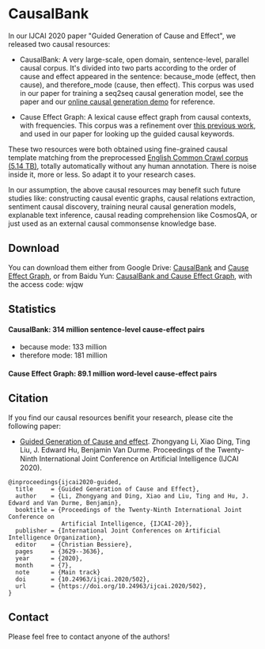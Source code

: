 # CausalBank

In our IJCAI 2020 paper "Guided Generation of Cause and Effect", we released two causal resources:

+ CausalBank: A very large-scale, open domain, sentence-level, parallel causal corpus. It's divided into two parts according to the order of cause and effect appeared in the sentence: because\_mode (effect, then cause), and therefore\_mode (cause, then effect). This corpus was used in our paper for training a seq2seq causal generation model, see the paper and our [online causal generation demo](http://openeg.8wss.com/generate/) for reference.

+ Cause Effect Graph: A lexical cause effect graph from causal contexts, with frequencies. This corpus was a refinement over [this previous work](http://www.cs.sjtu.edu.cn/~kzhu/papers/kzhu-copa.pdf), and used in our paper for looking up the guided causal keywords.

These two resources were both obtained using fine-grained causal template matching from the preprocessed [English Common Crawl corpus (5.14 TB)](http://www.lrec-conf.org/proceedings/lrec2014/pdf/1097_Paper.pdf), totally automatically without any human annotation. There is noise inside it, more or less. So adapt it to your research cases.

In our assumption, the above causal resources may benefit such future studies like: constructing causal eventic graphs, causal relations extraction, sentiment causal discovery, training neural causal generation models, explanable text inference, causal reading comprehension like CosmosQA, or just used as an external causal commonsense knowledge base.

## Download

You can download them either from Google Drive: [CausalBank](https://drive.google.com/drive/u/1/folders/1VYHcTUrQmw0ub9j14eGMOfNttKtryv87) and [Cause Effect Graph](https://drive.google.com/drive/folders/14iTAacR2wd5MO3PgQYp2pETbOOtZklCG), or from Baidu Yun: [CausalBank and Cause Effect Graph](https://pan.baidu.com/s/1TPmWVy0YdQIurqUdf3ayOA), with the access code: wjqw

## Statistics

#### CausalBank: 314 million sentence-level cause-effect pairs

+ because mode: 133 million
+ therefore mode: 181 million

#### Cause Effect Graph: 89.1 million word-level cause-effect pairs


## Citation
If you find our causal resources benifit your research, please cite the following paper:

+ [Guided Generation of Cause and effect](https://www.ijcai.org/Proceedings/2020/502). Zhongyang Li, Xiao Ding, Ting Liu, J. Edward Hu, Benjamin Van Durme. Proceedings of the Twenty-Ninth International Joint Conference on Artiﬁcial Intelligence (IJCAI 2020).

```
@inproceedings{ijcai2020-guided,
  title     = {Guided Generation of Cause and Effect},
  author    = {Li, Zhongyang and Ding, Xiao and Liu, Ting and Hu, J. Edward and Van Durme, Benjamin},
  booktitle = {Proceedings of the Twenty-Ninth International Joint Conference on
               Artificial Intelligence, {IJCAI-20}},
  publisher = {International Joint Conferences on Artificial Intelligence Organization},             
  editor    = {Christian Bessiere},	
  pages     = {3629--3636},
  year      = {2020},
  month     = {7},
  note      = {Main track}
  doi       = {10.24963/ijcai.2020/502},
  url       = {https://doi.org/10.24963/ijcai.2020/502},
}

```
## Contact
Please feel free to contact anyone of the authors!

